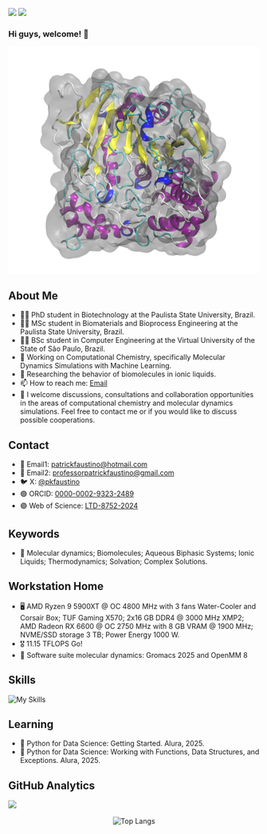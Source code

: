 ![](https://komarev.com/ghpvc/?username=patrickallanfaustino&color=brightgreen&style=for-the-badge&abbreviated=true)
![](https://img.shields.io/github/repo-size/patrickallanfaustino/patrickallanfaustino?style=for-the-badge)

### Hi guys, welcome! 👋

<div align="center">
  
<img src="md.gif" alt="protein">

</div>

## About Me
- 👨‍🎓 PhD student in Biotechnology at the Paulista State University, Brazil.
- 👨‍🎓 MSc student in Biomaterials and Bioprocess Engineering at the Paulista State University, Brazil.
- 👨‍🎓 BSc student in Computer Engineering at the Virtual University of the State of São Paulo, Brazil.
- 🔬 Working on Computational Chemistry, specifically Molecular Dynamics Simulations with Machine Learning.
- 💼 Researching the behavior of biomolecules in ionic liquids.
- 📫 How to reach me: [Email](mailto:patrick.faustino@unesp.br)
- 💬 I welcome discussions, consultations and collaboration opportunities in the areas of computational chemistry and molecular dynamics simulations. Feel free to contact me or if you would like to discuss possible cooperations.

## Contact

- 📧 Email1: [patrickfaustino@hotmail.com](patrickfaustino@hotmail.com)
- 📧 Email2: [professorpatrickfaustino@gmail.com](professorpatrickfaustino@gmail.com)
- 🐦 X: [@pkfaustino](https://x.com/pkfaustino)
- 🟢​ ORCID: [0000-0002-9323-2489](https://orcid.org/0000-0002-9323-2489)
- 🟣 Web of Science: [LTD-8752-2024](https://www.webofscience.com/wos/author/record/LTD-8752-2024)

## Keywords

- 🔑 Molecular dynamics; Biomolecules; Aqueous Biphasic Systems; Ionic Liquids; Thermodynamics; Solvation; Complex Solutions.

## Workstation Home
- 🖥️ AMD Ryzen 9 5900XT @ OC 4800 MHz with 3 fans Water-Cooler and Corsair Box; TUF Gaming X570; 2x16 GB DDR4 @ 3000 MHz XMP2; AMD Radeon RX 6600 @ OC 2750 MHz with 8 GB VRAM @ 1900 MHz; NVME/SSD storage 3 TB; Power Energy 1000 W.
- 🎖️ 11.15 TFLOPS Go!
- 🧬 Software suite molecular dynamics: Gromacs 2025 and OpenMM 8

## Skills

![My Skills](https://go-skill-icons.vercel.app/api/icons?i=ableton,anaconda,android,apache,arduino,autocad,bash,bootstrap,chatgpt,claude,cmake,c,cs,cpp,css,cuda,deepseek,digitalocean,discord,dreamweaver,excel,gemini,gromacs,git,github,gitlab,googlecolab,html,jquery,julia,jupyter,latex,mariadb,markdown,matplotlib,mysql,notepadpp,numpy,octave,onedrive,openmm,pandas,perl,photoshop,php,powerpoint,powershell,python,pytorch,scikitlearn,scipy,seaborn,scratch,sqlite,steam,tensorflow,terminal,ubuntu,vim,visualstudio,vscode,wsl,word,windows&theme=light)

## Learning
- 🐍 Python for Data Science: Getting Started. Alura, 2025.
- 🐍 Python for Data Science: Working with Functions, Data Structures, and Exceptions. Alura, 2025.

## GitHub Analytics

![](https://github-profile-trophy.vercel.app/?username=patrickallanfaustino&theme=light)

<div align="center">

![Top Langs](https://github-readme-stats.vercel.app/api/top-langs/?username=patrickallanfaustino&theme=light)

</div>

